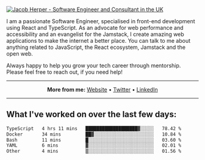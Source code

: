 [![Jacob Herper - Software Engineer and Consultant in the UK](https://res.cloudinary.com/jacobherper/image/upload/v1641506277/gh-image.png)](https://jacobherper.com/)

I am a passionate Software Engineer, specialised in front-end development using React and TypeScript. As an advocate for web performance and accessibility and an evangelist for the Jamstack, I create amazing web applications to make the internet a better place. You can talk to me about anything related to JavaScript, the React ecosystem, Jamstack and the open web.

Always happy to help you grow your tech career through mentorship. Please feel free to reach out, if you need help!

---

<p align="center">
  <strong>More from me:</strong> 
  <a href="https://jacobherper.com/">Website</a> •
  <a href="https://twitter.com/intent/follow?screen_name=jakeherp&tw_p=followbutton">Twitter</a> •
  <a href="https://www.linkedin.com/in/jacobherper/">LinkedIn</a>
</p>

---

## What I've worked on over the last few days:

<!--START_SECTION:waka-->

```txt
TypeScript   4 hrs 11 mins   ███████████████████▓░░░░░   78.42 %
Docker       34 mins         ██▓░░░░░░░░░░░░░░░░░░░░░░   10.84 %
Bash         11 mins         █░░░░░░░░░░░░░░░░░░░░░░░░   03.60 %
YAML         6 mins          ▓░░░░░░░░░░░░░░░░░░░░░░░░   02.01 %
Other        4 mins          ▒░░░░░░░░░░░░░░░░░░░░░░░░   01.56 %
```

<!--END_SECTION:waka-->
